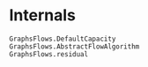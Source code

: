 # Internals

```@docs
GraphsFlows.DefaultCapacity
GraphsFlows.AbstractFlowAlgorithm
GraphsFlows.residual
```